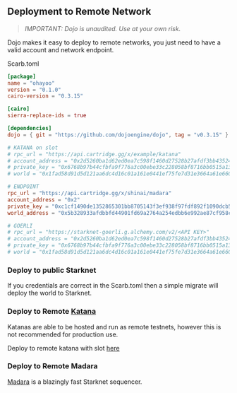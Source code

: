 ## Deployment to Remote Network

> _IMPORTANT: Dojo is unaudited. Use at your own risk._

Dojo makes it easy to deploy to remote networks, you just need to have a valid account and network endpoint.

Scarb.toml

```toml
[package]
name = "ohayoo"
version = "0.1.0"
cairo-version = "0.3.15"

[cairo]
sierra-replace-ids = true

[dependencies]
dojo = { git = "https://github.com/dojoengine/dojo", tag = "v0.3.15" }

# KATANA on slot
# rpc_url = "https://api.cartridge.gg/x/example/katana"
# account_address = "0x2d5260ba1d62ed0ea7c598f1460d27528b27afdf3bb43524a1ba3617e8279b2"
# private_key = "0x6768b97b44cfbfa9f776a3c00ebe33c228058bf8716bb0515a1363049da2a11"
# world = "0x1fad58d91d5d121aa6dc4d16c01a161e0441ef75fe7d31e3664a61e66022b1f"

# ENDPOINT
rpc_url = "https://api.cartridge.gg/x/shinai/madara"
account_address = "0x2"
private_key = "0xc1cf1490de1352865301bb8705143f3ef938f97fdf892f1090dcb5ac7bcd1d"
world_address = "0x5b328933afdbbfd44901fd69a2764a254edbb6e992ae87cf958c70493f2d201"

# GOERLI
# rpc_url = "https://starknet-goerli.g.alchemy.com/v2/<API KEY>"
# account_address = "0x2d5260ba1d62ed0ea7c598f1460d27528b27afdf3bb43524a1ba3617e8279b2"
# private_key = "0x6768b97b44cfbfa9f776a3c00ebe33c228058bf8716bb0515a1363049da2a11"
# world = "0x1fad58d91d5d121aa6dc4d16c01a161e0441ef75fe7d31e3664a61e66022b1f"
```

### Deploy to public Starknet

If you credentials are correct in the Scarb.toml then a simple migrate will deploy the world to Starknet.

### Deploy to Remote [Katana](../toolchain/katana/overview.md)

Katanas are able to be hosted and run as remote testnets, however this is not recommended for production use.

Deploy to remote katana with slot [here](../tutorial/deploy-using-slot/main.md)

### Deploy to Remote Madara

[Madara](https://github.com/keep-starknet-strange/madara) is a blazingly fast Starknet sequencer.
